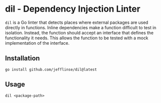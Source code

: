 # dil - Dependency Injection Linter

`dil` is a Go linter that detects places where external packages are used directly in functions. Inline dependencies make a function difficult to test in isolation. Instead, the function should accept an interface that defines the functionality it needs. This allows the function to be tested with a mock implementation of the interface.

## Installation

```shell
go install github.com/jefflinse/dil@latest
```

## Usage

```shell
dil <package-path>
```
